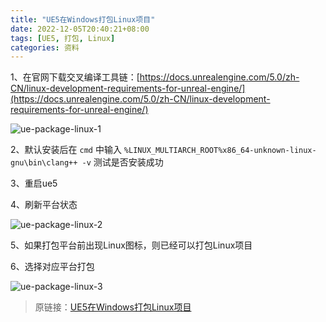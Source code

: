 ```yaml
---
title: "UE5在Windows打包Linux项目"
date: 2022-12-05T20:40:21+08:00
tags: [UE5, 打包, Linux]
categories: 资料
---
```


1、在官网下载交叉编译工具链：[https://docs.unrealengine.com/5.0/zh-CN/linux-development-requirements-for-unreal-engine/](https://docs.unrealengine.com/5.0/zh-CN/linux-development-requirements-for-unreal-engine/)

![ue-package-linux-1](https://ll.lao4g.top/d/Oneindex/FILE/BlogImg/ue-package-linux-1.png)

2、默认安装后在 `cmd` 中输入 `%LINUX_MULTIARCH_ROOT%x86_64-unknown-linux-gnu\bin\clang++ -v` 测试是否安装成功

3、重启ue5

4、刷新平台状态

![ue-package-linux-2](https://ll.lao4g.top/d/Oneindex/FILE/BlogImg/ue-package-linux-2.png)

5、如果打包平台前出现Linux图标，则已经可以打包Linux项目

6、选择对应平台打包

![ue-package-linux-3](https://ll.lao4g.top/d/Oneindex/FILE/BlogImg/ue-package-linux-3.png)


> 原链接：[UE5在Windows打包Linux项目](/post/ue-package-linux)
